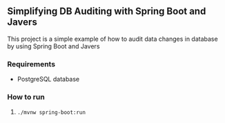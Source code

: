 ## Simplifying DB Auditing with Spring Boot and Javers
This project is a simple example of how to audit data changes in database by using Spring Boot and Javers

### Requirements
- PostgreSQL database

### How to run
1. `./mvnw spring-boot:run`
